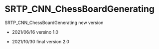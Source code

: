 # SRTP_CNN_ChessBoardGenerating
SRTP_CNN_ChessBoardGenerating
new version

- 2021/06/16 versino 1.0

- 2021/10/30 final version 2.0
